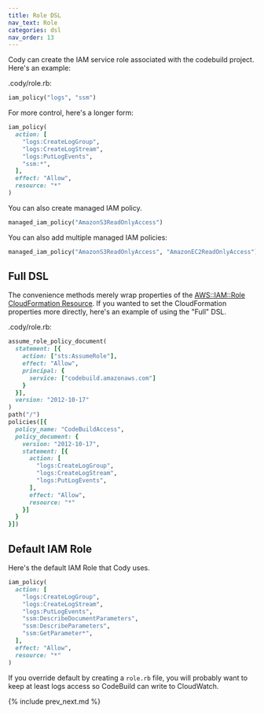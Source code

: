 ```yaml
---
title: Role DSL
nav_text: Role
categories: dsl
nav_order: 13
---
```


Cody can create the IAM service role associated with the codebuild project. Here's an example:

.cody/role.rb:

```ruby
iam_policy("logs", "ssm")
```

For more control, here's a longer form:

```ruby
iam_policy(
  action: [
    "logs:CreateLogGroup",
    "logs:CreateLogStream",
    "logs:PutLogEvents",
    "ssm:*",
  ],
  effect: "Allow",
  resource: "*"
)
```

You can also create managed IAM policy.

```ruby
managed_iam_policy("AmazonS3ReadOnlyAccess")
```

You can also add multiple managed IAM policies:

```ruby
managed_iam_policy("AmazonS3ReadOnlyAccess", "AmazonEC2ReadOnlyAccess")
```

## Full DSL

The convenience methods merely wrap properties of the [AWS::IAM::Role
 CloudFormation Resource](https://docs.aws.amazon.com/AWSCloudFormation/latest/UserGuide/aws-resource-iam-role.html).  If you wanted to set the CloudFormation properties more directly, here's an example of using the "Full" DSL.

.cody/role.rb:

```ruby
assume_role_policy_document(
  statement: [{
    action: ["sts:AssumeRole"],
    effect: "Allow",
    principal: {
      service: ["codebuild.amazonaws.com"]
    }
  }],
  version: "2012-10-17"
)
path("/")
policies([{
  policy_name: "CodeBuildAccess",
  policy_document: {
    version: "2012-10-17",
    statement: [{
      action: [
        "logs:CreateLogGroup",
        "logs:CreateLogStream",
        "logs:PutLogEvents",
      ],
      effect: "Allow",
      resource: "*"
    }]
  }
}])
```

## Default IAM Role

Here's the default IAM Role that Cody uses.

```ruby
iam_policy(
  action: [
    "logs:CreateLogGroup",
    "logs:CreateLogStream",
    "logs:PutLogEvents",
    "ssm:DescribeDocumentParameters",
    "ssm:DescribeParameters",
    "ssm:GetParameter*",
  ],
  effect: "Allow",
  resource: "*"
)
```

If you override default by creating a `role.rb` file, you will probably want to keep at least logs access so CodeBuild can write to CloudWatch.

{% include prev_next.md %}
